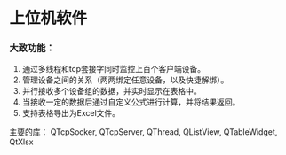 # 上位机软件

### 大致功能：

1. 通过多线程和tcp套接字同时监控上百个客户端设备。
2. 管理设备之间的关系（两两绑定任意设备，以及快捷解绑）。
3. 并行接收多个设备组的数据，并实时显示在表格中。
4. 当接收一定的数据后通过自定义公式进行计算，并将结果返回。
5. 支持表格导出为Excel文件。

主要的库：
QTcpSocker, QTcpServer, QThread, QListView, QTableWidget, QtXlsx
